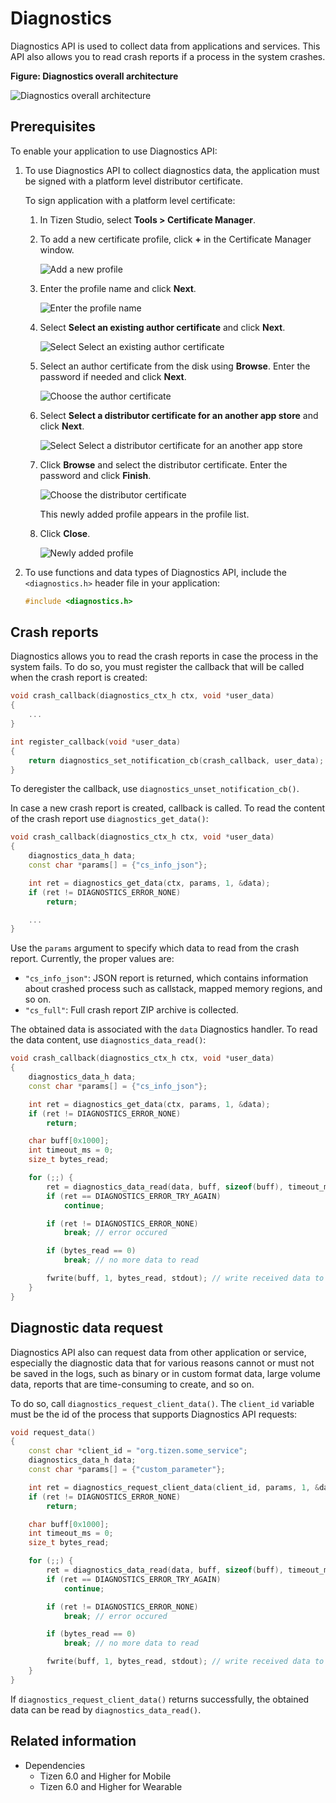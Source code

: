 # Diagnostics

Diagnostics API is used to collect data from applications and services. This API also allows you to read crash reports if a process in the system crashes.

**Figure: Diagnostics overall architecture**

![Diagnostics overall architecture](media/diag-arch.png)

## Prerequisites

To enable your application to use Diagnostics API:

1. To use Diagnostics API to collect diagnostics data, the application must be signed with a platform level distributor certificate.

   To sign application with a platform level certificate:

   1. In Tizen Studio, select **Tools > Certificate Manager**.
   2. To add a new certificate profile, click **+** in the Certificate Manager window.

      ![Add a new profile](media/diag-add-new-profile.png)

   3. Enter the profile name and click **Next**.

      ![Enter the profile name](media/diag-set-profile-name.png)

   4. Select **Select an existing author certificate** and click **Next**.

      ![Select **Select an existing author certificate**](media/diag-select-author-cert.png)

   5. Select an author certificate from the disk using **Browse**. Enter the password if needed and click **Next**.

      ![Choose the author certificate](media/diag-choose-tizen-author-cert.png)

   6. Select **Select a distributor certificate for an another app store** and click **Next**.

      ![Select **Select a distributor certificate for an another app store**](media/diag-select-distributor-cert.png)

   7. Click **Browse** and select the distributor certificate. Enter the password and click **Finish**.

      ![Choose the distributor certificate](media/diag-choose-tizen-distributor-cert.png)

      This newly added profile appears in the profile list.

   8. Click **Close**.

      ![Newly added profile](media/diag-finish.png)

2. To use functions and data types of Diagnostics API, include the `<diagnostics.h>` header file in your application:

   ```cpp
   #include <diagnostics.h>
   ```

## Crash reports

Diagnostics allows you to read the crash reports in case the process in the system fails. To do so, you must register the callback that will be called when the crash report is created:

```cpp
void crash_callback(diagnostics_ctx_h ctx, void *user_data)
{
    ...
}

int register_callback(void *user_data)
{
    return diagnostics_set_notification_cb(crash_callback, user_data);
}
```

To deregister the callback, use `diagnostics_unset_notification_cb()`.

In case a new crash report is created, callback is called. To read the content of the crash report use `diagnostics_get_data()`:

```cpp
void crash_callback(diagnostics_ctx_h ctx, void *user_data)
{
    diagnostics_data_h data;
    const char *params[] = {"cs_info_json"};

    int ret = diagnostics_get_data(ctx, params, 1, &data);
    if (ret != DIAGNOSTICS_ERROR_NONE)
        return;

    ...
}
```

Use the `params` argument to specify which data to read from the crash report. Currently, the proper values are:

-   `"cs_info_json"`: JSON report is returned, which contains information about crashed process such as callstack, mapped memory regions, and so on.
-   `"cs_full"`: Full crash report ZIP archive is collected.

The obtained data is associated with the `data` Diagnostics handler. To read the data content, use `diagnostics_data_read()`:

```cpp
void crash_callback(diagnostics_ctx_h ctx, void *user_data)
{
    diagnostics_data_h data;
    const char *params[] = {"cs_info_json"};

    int ret = diagnostics_get_data(ctx, params, 1, &data);
    if (ret != DIAGNOSTICS_ERROR_NONE)
        return;

    char buff[0x1000];
    int timeout_ms = 0;
    size_t bytes_read;

    for (;;) {
        ret = diagnostics_data_read(data, buff, sizeof(buff), timeout_ms, &bytes_read);
        if (ret == DIAGNOSTICS_ERROR_TRY_AGAIN)
            continue;

        if (ret != DIAGNOSTICS_ERROR_NONE)
            break; // error occured

        if (bytes_read == 0)
            break; // no more data to read

        fwrite(buff, 1, bytes_read, stdout); // write received data to the STDOUT
    }
}
```

## Diagnostic data request

Diagnostics API also can request data from other application or service, especially the diagnostic data that for various reasons cannot or must not be saved in the logs, such as binary or in custom format data, large volume data, reports that are time-consuming to create, and so on.

To do so, call `diagnostics_request_client_data()`. The `client_id` variable must be the id of the process that supports Diagnostics API requests:

```cpp
void request_data()
{
    const char *client_id = "org.tizen.some_service";
    diagnostics_data_h data;
    const char *params[] = {"custom_parameter"};

    int ret = diagnostics_request_client_data(client_id, params, 1, &data);
    if (ret != DIAGNOSTICS_ERROR_NONE)
        return;

    char buff[0x1000];
    int timeout_ms = 0;
    size_t bytes_read;

    for (;;) {
        ret = diagnostics_data_read(data, buff, sizeof(buff), timeout_ms, &bytes_read);
        if (ret == DIAGNOSTICS_ERROR_TRY_AGAIN)
            continue;

        if (ret != DIAGNOSTICS_ERROR_NONE)
            break; // error occured

        if (bytes_read == 0)
            break; // no more data to read

        fwrite(buff, 1, bytes_read, stdout); // write received data to the STDOUT
    }
}
```

If `diagnostics_request_client_data()` returns successfully, the obtained data can be read by `diagnostics_data_read()`.

## Related information
- Dependencies
  - Tizen 6.0 and Higher for Mobile
  - Tizen 6.0 and Higher for Wearable
